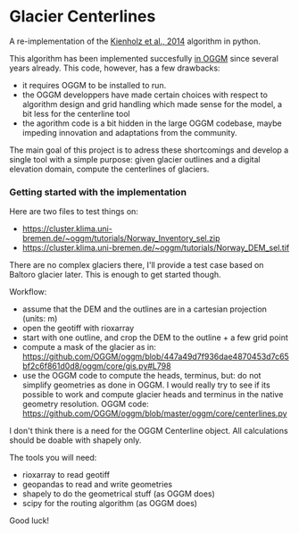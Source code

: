 #  Glacier Centerlines

A re-implementation of the [Kienholz et al., 2014](https://tc.copernicus.org/articles/8/503/2014/) algorithm in python.

This algorithm has been implemented succesfully [in OGGM](https://docs.oggm.org/en/stable/flowlines.html) since several years already. This code, however, has a few drawbacks:
- it requires OGGM to be installed to run.
- the OGGM developpers have made certain choices with respect to algorithm design and grid handling which made sense for the model, a bit less for the centerline tool
- the agorithm code is a bit hidden in the large OGGM codebase, maybe impeding innovation and adaptations from the community.

The main goal of this project is to adress these shortcomings and develop a single tool with a simple purpose: given glacier outlines and a digital elevation domain, compute the centerlines of glaciers.

### Getting started with the implementation

Here are two files to test things on:
- https://cluster.klima.uni-bremen.de/~oggm/tutorials/Norway_Inventory_sel.zip
- https://cluster.klima.uni-bremen.de/~oggm/tutorials/Norway_DEM_sel.tif

There are no complex glaciers there, I'll provide a test case based on Baltoro glacier later. This is enough to get started though.

Workflow:
- assume that the DEM and the outlines are in a cartesian projection (units: m)
- open the geotiff with rioxarray
- start with one outline, and crop the DEM to the outline + a few grid point
- compute a mask of the glacier as in: https://github.com/OGGM/oggm/blob/447a49d7f936dae4870453d7c65bf2c6f861d0d8/oggm/core/gis.py#L798
- use the OGGM code to compute the heads, terminus, but: do not simplify geometries as done in OGGM. I would really try to see if its possible to work and compute glacier heads and terminus in the native geometry resolution. OGGM code: https://github.com/OGGM/oggm/blob/master/oggm/core/centerlines.py

I don't think there is a need for the OGGM Centerline object. All calculations should be doable with shapely only.

The tools you will need:

- rioxarray to read geotiff
- geopandas to read and write geometries
- shapely to do the geometrical stuff (as OGGM does)
- scipy for the routing algorithm (as OGGM does)

Good luck!

